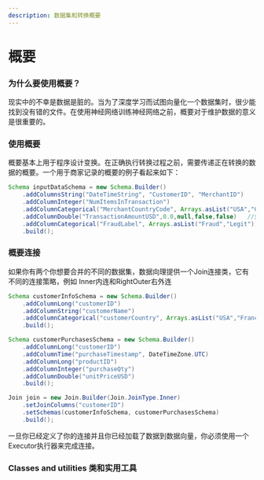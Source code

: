 ```yaml
---
description: 数据集和转换概要
---
```


# 概要

### 为什么要使用概要？

现实中的不幸是数据是脏的。当为了深度学习而试图向量化一个数据集时，很少能找到没有错的文件。在使用神经网络训练神经网络之前，概要对于维护数据的意义是很重要的。

### 使用概要

概要基本上用于程序设计变换。在正确执行转换过程之前，需要传递正在转换的数据的概要。一个用于商家记录的概要的例子看起来如下：

```java
Schema inputDataSchema = new Schema.Builder()
    .addColumnsString("DateTimeString", "CustomerID", "MerchantID")
    .addColumnInteger("NumItemsInTransaction")
    .addColumnCategorical("MerchantCountryCode", Arrays.asList("USA","CAN","FR","MX"))
    .addColumnDouble("TransactionAmountUSD",0.0,null,false,false)   //$0.0 or more, no maximum limit, no NaN and no Infinite values
    .addColumnCategorical("FraudLabel", Arrays.asList("Fraud","Legit"))
    .build();
```

### 概要连接

如果你有两个你想要合并的不同的数据集，数据向理提供一个Join连接类，它有不同的连接策略，例如 Inner内连和RightOuter右外连

```java
Schema customerInfoSchema = new Schema.Builder()
    .addColumnLong("customerID")
    .addColumnString("customerName")
    .addColumnCategorical("customerCountry", Arrays.asList("USA","France","Japan","UK"))
    .build();

Schema customerPurchasesSchema = new Schema.Builder()
    .addColumnLong("customerID")
    .addColumnTime("purchaseTimestamp", DateTimeZone.UTC)
    .addColumnLong("productID")
    .addColumnInteger("purchaseQty")
    .addColumnDouble("unitPriceUSD")
    .build();

Join join = new Join.Builder(Join.JoinType.Inner)
    .setJoinColumns("customerID")
    .setSchemas(customerInfoSchema, customerPurchasesSchema)
    .build();
```

一旦你已经定义了你的连接并且你已经加载了数据到数据向量，你必须使用一个Executor执行器来完成连接。

### Classes and utilities 类和实用工具

